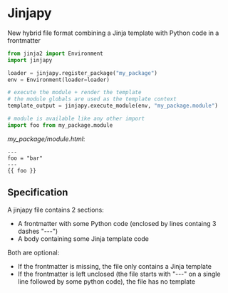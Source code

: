 # Jinjapy

New hybrid file format combining a Jinja template with Python code in a frontmatter

```python
from jinja2 import Environment
import jinjapy

loader = jinjapy.register_package("my_package")
env = Environment(loader=loader)

# execute the module + render the template
# the module globals are used as the template context
template_output = jinjapy.execute_module(env, "my_package.module")

# module is available like any other import
import foo from my_package.module
```

*my_package/module.html*:

```
---
foo = "bar"
---
{{ foo }}
```

## Specification

A jinjapy file contains 2 sections:

- A frontmatter with some Python code (enclosed by lines containg 3 dashes "---")
- A body containing some Jinja template code

Both are optional:

- If the frontmatter is missing, the file only contains a Jinja template
- If the frontmatter is left unclosed (the file starts with "---" on a single line followed by some python code), the file has no template